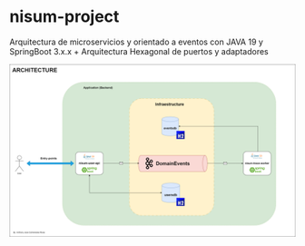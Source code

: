 # nisum-project

Arquitectura de microservicios y orientado a eventos con JAVA 19 y SpringBoot 3.x.x + Arquitectura Hexagonal de puertos y adaptadores

![arquitectura](/Arquitectura.png)
